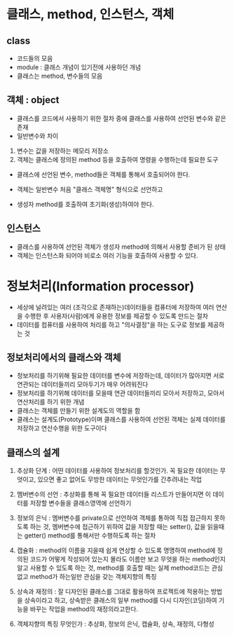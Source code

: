 # 클래스, method, 인스턴스, 객체
## class
* 코드들의 모음
* module : 클래스 개념이 있기전에 사용하던 개념
* 클래스는 method, 변수들의 모음

## 객체 : object
* 클래스를 코드에서 사용하기 위한 절차 중에 클래스를
	사용하여 선언된 변수와 같은 존재
* 일반변수와 차이
1. 변수는 값을 저장하는 메모리 저장소
2. 객체는 클래스에 정의된 method 등을 호출하여 명령을
	수행하는데 필요한 도구

* 클래스에 선언된 변수, method들은 객체를 통해서 호출되어야 한다.

* 객체는 일반변수 처음 "클래스 객체명" 형식으로 선언하고
* 생성자 method를 호출하여 초기화(생성)하여야 한다.

## 인스턴스
* 클래스를 사용하여 선언된 객체가 생성자 method에 의해서
	사용할 준비가 된 상태
* 객체는 인스턴스화 되어야 비로소 여러 기능을 호출하여 사용할 수 있다.

# 정보처리(Information processor)
* 세상에 널려있는 여러 (조각으로 존재하는)데이터들을
	컴퓨터에 저장하여 여러 연산을 수행한 후 사용자(사람)에게
	유용한 정보를 제공할 수 있도록 만드는 절차
* 데이터를 컴퓨터를 사용하여 처리를 하고 "의사결정"을 하는
	도구로 정보를 제공하는 것

## 정보처리에서의 클래스와 객체
* 정보처리를 하기위해 필요한 데이터를 변수에 저장하는데,
	데이터가 많아지면 서로 연관되는 데이터들끼리 모아두기가
	 매우 어려워진다
* 정보처리를 하기위해 데이터를 모을때 연관 데이터들끼리
	모아서 저장하고, 모아서 연산처리를 하기 위한 개념
* 클래스는 객체를 만들기 위한 설계도의 역할을 함
* 클래스는 설계도(Prototype)이며 클래스를 사용하여 선언된
	객체는 실제 데이터를 저장하고 연산수행을 위한 도구이다

## 클래스의 설계
1. 추상화 단계 : 어떤 데이터를 사용하여 정보처리를 할것인가. 꼭 필요한
	데이터는 무엇이고, 있으면 좋고 없어도 무방한 데이터는
	무엇인가를 간추려내는 작업

2. 멤버변수의 선언 : 추상화를 통해 꼭 필요한 데이터들
	리스트가 만들어지면 이 데이터를 저장할 변수들을 
	클래스영역에 선언하기
	
3. 정보의 은닉 : 멤버변수를 private으로 선언하여 객체를
	통하여 직접 접근하지 못하도록 하는 것, 멤버변수에 접근하기
	위하여 값을 저장할 때는 setter(), 값을 읽을때는 getter()
	method를 통해서만 수행하도록 하는 절차
	
4. 캡슐화 : method의 이름을 지을때 쉽게 연상할 수 있도록 명명하여
	method에 정의된 코드가 어떻게 작성되어 있는지 몰라도
	이름만 보고 무엇을 하는 method인지 알고 사용할 수 있도록 하는 것,
	method를 호출할 때는 실제 method코드는 관심없고 method가
	하는일만 관심을 갖는 객체지향의 특징
	
5. 상속과 재정의 : 잘 디자인된 클래스를 그대로 활용하여 프로젝트에
	적용하는 방법을 상속이라고 하고, 상속받은 클래스의 일부 method를
	다시 디자인(코딩)하여 기능을 바꾸는 작업을 method의 재정의라고한다.
	
6. 객체지향의 특징 무엇인가 : 추상화, 정보의 은닉, 캡슐화, 상속,
	재정의, 다형성






 